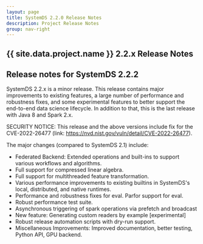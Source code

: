 ```yaml
---
layout: page
title: SystemDS 2.2.0 Release Notes
description: Project Release Notes
group: nav-right
---
```

<!--
{% comment %}
Licensed to the Apache Software Foundation (ASF) under one or more
contributor license agreements.  See the NOTICE file distributed with
this work for additional information regarding copyright ownership.
The ASF licenses this file to you under the Apache License, Version 2.0
(the "License"); you may not use this file except in compliance with
the License.  You may obtain a copy of the License at

http://www.apache.org/licenses/LICENSE-2.0

Unless required by applicable law or agreed to in writing, software
distributed under the License is distributed on an "AS IS" BASIS,
WITHOUT WARRANTIES OR CONDITIONS OF ANY KIND, either express or implied.
See the License for the specific language governing permissions and
limitations under the License.
{% endcomment %}
-->

<section class="full-stripe full-stripe--subpage-header clear-header">
  <div class="ml-container ml-container--horizontally-center">
    <div class="col col-12 content-group content-group--center-content content-group--center-align">
      <h1>{{ site.data.project.name }} 2.2.x Release Notes</h1>
    </div>
  </div>
</section>

<section class="full-stripe full-stripe--alternate">
  <div class="ml-container">
    <div class="col col-12 content-group content-group--medium-bottom-margin" markdown="1">

## Release notes for SystemDS 2.2.2

SystemDS 2.2.x is a minor release. This release contains major improvements to existing features,
a large number of performance and robustness fixes, and some experimental features to better
support the end-to-end data science lifecycle. In addition to that, this is the last release
with Java 8 and Spark 2.x.

SECURITY NOTICE: This release and the above versions include fix for the CVE-2022-26477 (link: https://nvd.nist.gov/vuln/detail/CVE-2022-26477).

The major changes (compared to SystemDS 2.1) include:

- Federated Backend: Extended operations and built-ins to support various workflows and algorithms.
- Full support for compressed linear algebra.
- Full support for multithreaded feature transformation.
- Various performance improvements to existing builtins in SystemDS's local, distributed, and native runtimes.
- Performance and robustness fixes for eval. Parfor support for eval.
- Robust performance test suite.
- Asynchronous triggering of spark operations via prefetch and broadcast
- New feature: Generating custom readers by example [experimental]
- Robust release automation scripts with dry-run support.
- Miscellaneous Improvements: Improved documentation, better testing, Python API, GPU backend.
